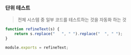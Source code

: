 ### 단위 테스트
> 전체 시스템 중 일부 코드를 테스트하는 것을 자동화 하는 것

```javascript
function refineText(s) {
    return s.replace("   ", " ").replace("  ", " ");
}

module.exports = refineText;
```

